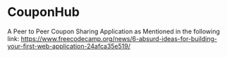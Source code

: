 # CouponHub
A Peer to Peer Coupon Sharing Application as Mentioned in the following link: https://www.freecodecamp.org/news/6-absurd-ideas-for-building-your-first-web-application-24afca35e519/
